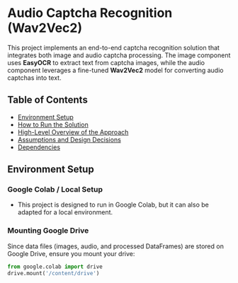 # Audio Captcha Recognition (Wav2Vec2)

This project implements an end-to-end captcha recognition solution that integrates both image and audio captcha processing. The image component uses **EasyOCR** to extract text from captcha images, while the audio component leverages a fine-tuned **Wav2Vec2** model for converting audio captchas into text.

## Table of Contents
- [Environment Setup](#environment-setup)
- [How to Run the Solution](#how-to-run-the-solution)
- [High-Level Overview of the Approach](#high-level-overview-of-the-approach)
- [Assumptions and Design Decisions](#assumptions-and-design-decisions)
- [Dependencies](#dependencies)

## Environment Setup

### Google Colab / Local Setup
- This project is designed to run in Google Colab, but it can also be adapted for a local environment.

### Mounting Google Drive
Since data files (images, audio, and processed DataFrames) are stored on Google Drive, ensure you mount your drive:

```python
from google.colab import drive
drive.mount('/content/drive')
